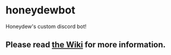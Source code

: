 # honeydewbot
Honeydew's custom discord bot!

## Please read [the Wiki](https://github.com/Saamstep/honeydewbot/wiki) for more information.
